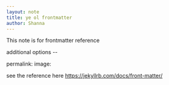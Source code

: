 ```yaml
---
layout: note
title: ye ol frontmatter
author: Shanna
---
```


This note is for frontmatter reference

additional options --

permalink: 
image: 

see the reference here 
https://jekyllrb.com/docs/front-matter/